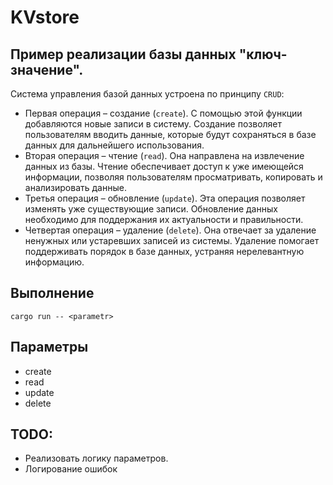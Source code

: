 # KVstore

## Пример реализации базы данных "ключ-значение".

Система управления базой данных устроена по принципу `CRUD`:

* Первая операция – создание (`create`). С помощью этой функции добавляются новые записи в систему. Создание позволяет пользователям вводить данные, которые будут сохраняться в базе данных для дальнейшего использования.
* Вторая операция – чтение (`read`). Она направлена на извлечение данных из базы. Чтение обеспечивает доступ к уже имеющейся информации, позволяя пользователям просматривать, копировать и анализировать данные.
* Третья операция – обновление (`update`). Эта операция позволяет изменять уже существующие записи. Обновление данных необходимо для поддержания их актуальности и правильности.
* Четвертая операция – удаление (`delete`). Она отвечает за удаление ненужных или устаревших записей из системы. Удаление помогает поддерживать порядок в базе данных, устраняя нерелевантную информацию.

## Выполнение

```shell
cargo run -- <parametr>
```

## Параметры

* create
* read
* update
* delete

## TODO:

- Реализовать логику параметров.
- Логирование ошибок
